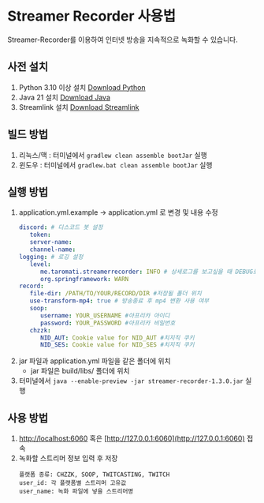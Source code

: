 # Streamer Recorder 사용법

Streamer-Recorder를 이용하여 인터넷 방송을 지속적으로 녹화할 수 있습니다.

## **사전 설치**

1. Python 3.10 이상 설치 [Download Python](https://www.python.org/downloads/)
2. Java 21 설치 [Download Java](https://aws.amazon.com/corretto/)
3. Streamlink 설치 [Download Streamlink](https://streamlink.github.io/install.html)


## **빌드 방법**

1. 리눅스/맥 : 터미널에서 `gradlew clean assemble bootJar` 실행
2. 윈도우    : 터미널에서 `gradlew.bat clean assemble bootJar` 실행
    

## **실행 방법**

1. application.yml.example → application.yml 로 변경 및 내용 수정
   ```yml
   discord: # 디스코드 봇 설정
      token:
      server-name:
      channel-name:
   logging: # 로깅 설정
      level:
         me.taromati.streamerrecorder: INFO # 상세로그를 보고싶을 때 DEBUG로 변경
         org.springframework: WARN
   record:
      file-dir: /PATH/TO/YOUR/RECORD/DIR #저장될 폴더 위치
      use-transform-mp4: true # 방송종료 후 mp4 변환 사용 여부
      soop:
         username: YOUR_USERNAME #아프리카 아이디
         password: YOUR_PASSWORD #아프리카 비밀번호
      chzzk:
         NID_AUT: Cookie value for NID_AUT #치지직 쿠키
         NID_SES: Cookie value for NID_SES #치지직 쿠키
    ```
2. jar 파일과 application.yml 파일을 같은 폴더에 위치
   - jar 파일은 build/libs/ 폴더에 위치
3. 터미널에서 `java --enable-preview -jar streamer-recorder-1.3.0.jar` 실행


## **사용 방법**

1. [http://localhost:6060](http://localhost:6060) 혹은 [http://127.0.0.1:6060](http://127.0.0.1:6060) 접속
2. 녹화할 스트리머 정보 입력 후 저장
   ```
   플랫폼 종류: CHZZK, SOOP, TWITCASTING, TWITCH
   user_id: 각 플랫폼별 스트리머 고유값
   user_name: 녹화 파일에 넣을 스트리머명
   ```
